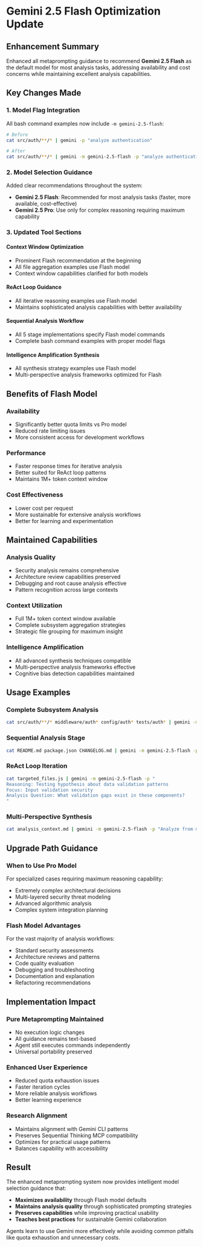 # Gemini 2.5 Flash Optimization Update

## Enhancement Summary

Enhanced all metaprompting guidance to recommend **Gemini 2.5 Flash** as the default model for most analysis tasks, addressing availability and cost concerns while maintaining excellent analysis capabilities.

## Key Changes Made

### 1. **Model Flag Integration**
All bash command examples now include `-m gemini-2.5-flash`:

```bash
# Before
cat src/auth/**/* | gemini -p "analyze authentication"

# After  
cat src/auth/**/* | gemini -m gemini-2.5-flash -p "analyze authentication"
```

### 2. **Model Selection Guidance**
Added clear recommendations throughout the system:

- **Gemini 2.5 Flash**: Recommended for most analysis tasks (faster, more available, cost-effective)
- **Gemini 2.5 Pro**: Use only for complex reasoning requiring maximum capability

### 3. **Updated Tool Sections**

#### **Context Window Optimization**
- Prominent Flash recommendation at the beginning
- All file aggregation examples use Flash model
- Context window capabilities clarified for both models

#### **ReAct Loop Guidance**  
- All iterative reasoning examples use Flash model
- Maintains sophisticated analysis capabilities with better availability

#### **Sequential Analysis Workflow**
- All 5 stage implementations specify Flash model commands
- Complete bash command examples with proper model flags

#### **Intelligence Amplification Synthesis**
- All synthesis strategy examples use Flash model
- Multi-perspective analysis frameworks optimized for Flash

## Benefits of Flash Model

### **Availability**
- Significantly better quota limits vs Pro model
- Reduced rate limiting issues
- More consistent access for development workflows

### **Performance**
- Faster response times for iterative analysis
- Better suited for ReAct loop patterns
- Maintains 1M+ token context window

### **Cost Effectiveness**
- Lower cost per request
- More sustainable for extensive analysis workflows
- Better for learning and experimentation

## Maintained Capabilities

### **Analysis Quality**
- Security analysis remains comprehensive
- Architecture review capabilities preserved  
- Debugging and root cause analysis effective
- Pattern recognition across large contexts

### **Context Utilization**
- Full 1M+ token context window available
- Complete subsystem aggregation strategies
- Strategic file grouping for maximum insight

### **Intelligence Amplification**
- All advanced synthesis techniques compatible
- Multi-perspective analysis frameworks effective
- Cognitive bias detection capabilities maintained

## Usage Examples

### **Complete Subsystem Analysis**
```bash
cat src/auth/**/* middleware/auth* config/auth* tests/auth* | gemini -m gemini-2.5-flash -p "Perform comprehensive security analysis of the complete authentication subsystem"
```

### **Sequential Analysis Stage**
```bash
cat README.md package.json CHANGELOG.md | gemini -m gemini-2.5-flash -p "Based on this project documentation, help me understand the system's primary purpose and scope"
```

### **ReAct Loop Iteration**
```bash
cat targeted_files.js | gemini -m gemini-2.5-flash -p "
Reasoning: Testing hypothesis about data validation patterns
Focus: Input validation security
Analysis Question: What validation gaps exist in these components?
"
```

### **Multi-Perspective Synthesis**
```bash
cat analysis_context.md | gemini -m gemini-2.5-flash -p "Analyze from multiple perspectives: technical architecture, security posture, business impact, operational readiness, and future evolution"
```

## Upgrade Path Guidance

### **When to Use Pro Model**
For specialized cases requiring maximum reasoning capability:
- Extremely complex architectural decisions
- Multi-layered security threat modeling
- Advanced algorithmic analysis
- Complex system integration planning

### **Flash Model Advantages**
For the vast majority of analysis workflows:
- Standard security assessments
- Architecture reviews and patterns
- Code quality evaluation
- Debugging and troubleshooting
- Documentation and explanation
- Refactoring recommendations

## Implementation Impact

### **Pure Metaprompting Maintained**
- No execution logic changes
- All guidance remains text-based
- Agent still executes commands independently
- Universal portability preserved

### **Enhanced User Experience**
- Reduced quota exhaustion issues
- Faster iteration cycles
- More reliable analysis workflows
- Better learning experience

### **Research Alignment**
- Maintains alignment with Gemini CLI patterns
- Preserves Sequential Thinking MCP compatibility
- Optimizes for practical usage patterns
- Balances capability with accessibility

## Result

The enhanced metaprompting system now provides intelligent model selection guidance that:
- **Maximizes availability** through Flash model defaults
- **Maintains analysis quality** through sophisticated prompting strategies  
- **Preserves capabilities** while improving practical usability
- **Teaches best practices** for sustainable Gemini collaboration

Agents learn to use Gemini more effectively while avoiding common pitfalls like quota exhaustion and unnecessary costs.